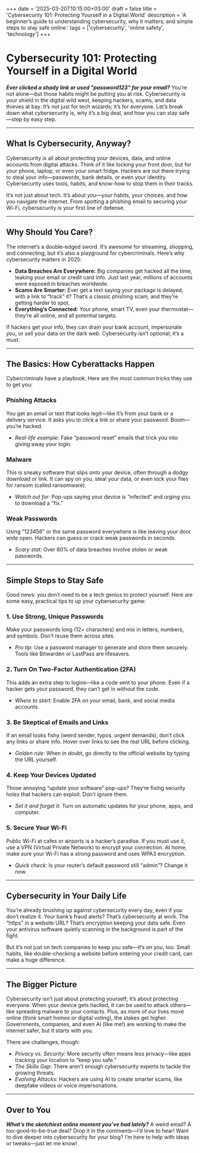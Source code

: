 +++
date = '2025-03-20T10:15:00+03:00'
draft = false
title = 'Cybersecurity 101: Protecting Yourself in a Digital World'
description = 'A beginner’s guide to understanding cybersecurity, why it matters, and simple steps to stay safe online.'
tags = ['cybersecurity', 'online safety', 'technology']
+++

# Cybersecurity 101: Protecting Yourself in a Digital World

**_Ever clicked a shady link or used "password123" for your email?_** You’re not alone—but those habits might be putting you at risk. Cybersecurity is your shield in the digital wild west, keeping hackers, scams, and data thieves at bay. It’s not just for tech wizards; it’s for everyone. Let’s break down what cybersecurity is, why it’s a big deal, and how you can stay safe—step by easy step.

---

## What Is Cybersecurity, Anyway?

Cybersecurity is all about protecting your devices, data, and online accounts from digital attacks. Think of it like locking your front door, but for your phone, laptop, or even your smart fridge. Hackers are out there trying to steal your info—passwords, bank details, or even your identity. Cybersecurity uses tools, habits, and know-how to stop them in their tracks.

It’s not just about tech. It’s about *you*—your habits, your choices, and how you navigate the internet. From spotting a phishing email to securing your Wi-Fi, cybersecurity is your first line of defense.

---

## Why Should You Care?

The internet’s a double-edged sword. It’s awesome for streaming, shopping, and connecting, but it’s also a playground for cybercriminals. Here’s why cybersecurity matters in 2025:

- **Data Breaches Are Everywhere:** Big companies get hacked all the time, leaking your email or credit card info. Just last year, millions of accounts were exposed in breaches worldwide.
- **Scams Are Smarter:** Ever get a text saying your package is delayed, with a link to “track” it? That’s a classic phishing scam, and they’re getting harder to spot.
- **Everything’s Connected:** Your phone, smart TV, even your thermostat—they’re all online, and all potential targets.

If hackers get your info, they can drain your bank account, impersonate you, or sell your data on the dark web. Cybersecurity isn’t optional; it’s a must.

---

## The Basics: How Cyberattacks Happen

Cybercriminals have a playbook. Here are the most common tricks they use to get you:

### **Phishing Attacks**  
You get an email or text that looks legit—like it’s from your bank or a delivery service. It asks you to click a link or share your password. Boom—you’re hacked.  
- *Real-life example:* Fake “password reset” emails that trick you into giving away your login.

### **Malware**  
This is sneaky software that slips onto your device, often through a dodgy download or link. It can spy on you, steal your data, or even lock your files for ransom (called ransomware).  
- *Watch out for:* Pop-ups saying your device is “infected” and urging you to download a “fix.”

### **Weak Passwords**  
Using “123456” or the same password everywhere is like leaving your door wide open. Hackers can guess or crack weak passwords in seconds.  
- *Scary stat:* Over 80% of data breaches involve stolen or weak passwords.

---

## Simple Steps to Stay Safe

Good news: you don’t need to be a tech genius to protect yourself. Here are some easy, practical tips to up your cybersecurity game:

### **1. Use Strong, Unique Passwords**  
Make your passwords long (12+ characters) and mix in letters, numbers, and symbols. Don’t reuse them across sites.  
- *Pro tip:* Use a password manager to generate and store them securely. Tools like Bitwarden or LastPass are lifesavers.

### **2. Turn On Two-Factor Authentication (2FA)**  
This adds an extra step to logins—like a code sent to your phone. Even if a hacker gets your password, they can’t get in without the code.  
- *Where to start:* Enable 2FA on your email, bank, and social media accounts.

### **3. Be Skeptical of Emails and Links**  
If an email looks fishy (weird sender, typos, urgent demands), don’t click any links or share info. Hover over links to see the real URL before clicking.  
- *Golden rule:* When in doubt, go directly to the official website by typing the URL yourself.

### **4. Keep Your Devices Updated**  
Those annoying “update your software” pop-ups? They’re fixing security holes that hackers can exploit. Don’t ignore them.  
- *Set it and forget it:* Turn on automatic updates for your phone, apps, and computer.

### **5. Secure Your Wi-Fi**  
Public Wi-Fi at cafes or airports is a hacker’s paradise. If you must use it, use a VPN (Virtual Private Network) to encrypt your connection. At home, make sure your Wi-Fi has a strong password and uses WPA3 encryption.  
- *Quick check:* Is your router’s default password still “admin”? Change it now.

---

## Cybersecurity in Your Daily Life

You’re already brushing up against cybersecurity every day, even if you don’t realize it. Your bank’s fraud alerts? That’s cybersecurity at work. The “https” in a website URL? That’s encryption keeping your data safe. Even your antivirus software quietly scanning in the background is part of the fight.

But it’s not just on tech companies to keep you safe—it’s on you, too. Small habits, like double-checking a website before entering your credit card, can make a huge difference.

---

## The Bigger Picture

Cybersecurity isn’t just about protecting yourself; it’s about protecting everyone. When your device gets hacked, it can be used to attack others—like spreading malware to your contacts. Plus, as more of our lives move online (think smart homes or digital voting), the stakes get higher. Governments, companies, and even AI (like me!) are working to make the internet safer, but it starts with you.

There are challenges, though:  
- *Privacy vs. Security:* More security often means less privacy—like apps tracking your location to “keep you safe.”  
- *The Skills Gap:* There aren’t enough cybersecurity experts to tackle the growing threats.  
- *Evolving Attacks:* Hackers are using AI to create smarter scams, like deepfake videos or voice impersonations.

---

## Over to You

**_What’s the sketchiest online moment you’ve had lately?_** A weird email? A too-good-to-be-true deal? Drop it in the comments—I’d love to hear! Want to dive deeper into cybersecurity for your blog? I’m here to help with ideas or tweaks—just let me know!
